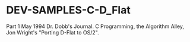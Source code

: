 # DEV-SAMPLES-C-D_Flat
Part 1 May 1994 Dr. Dobb's Journal. C  Programming, the Algorithm Alley, Jon Wright's "Porting D-Flat to OS/2".
